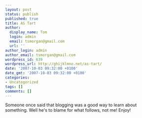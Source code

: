 ```yaml
---
layout: post
status: publish
published: true
title: AS Tart
author:
  display_name: Tom
  login: admin
  email: tsmorgan@gmail.com
  url: ''
author_login: admin
author_email: tsmorgan@gmail.com
wordpress_id: 639
wordpress_url: http://ghijklmno.net/as-tart/
date: '2007-10-03 09:32:00 +0100'
date_gmt: '2007-10-03 09:32:00 +0100'
categories:
- Uncategorized
tags: []
comments: []
---
```

<!-- more -->

<p>Someone once said that blogging was a good way to learn about something. Well he's to blame for what follows, not me! Enjoy!</p>

